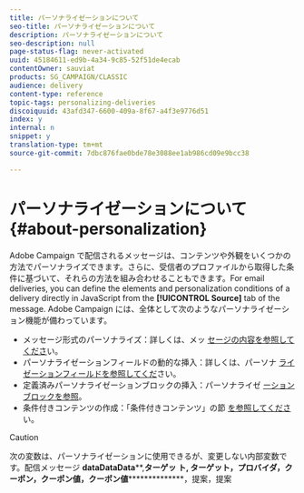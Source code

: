```yaml
---
title: パーソナライゼーションについて
seo-title: パーソナライゼーションについて
description: パーソナライゼーションについて
seo-description: null
page-status-flag: never-activated
uuid: 45184611-ed9b-4a34-9c85-52f51de4ecab
contentOwner: sauviat
products: SG_CAMPAIGN/CLASSIC
audience: delivery
content-type: reference
topic-tags: personalizing-deliveries
discoiquuid: 43afd347-6600-409a-8f67-a4f3e9776d51
index: y
internal: n
snippet: y
translation-type: tm+mt
source-git-commit: 7dbc876fae0bde78e3088ee1ab986cd09e9bcc38

---
```



# パーソナライゼーションについて{#about-personalization}

Adobe Campaign で配信されるメッセージは、コンテンツや外観をいくつかの方法でパーソナライズできます。さらに、受信者のプロファイルから取得した条件に基づいて、それらの方法を組み合わせることもできます。For email deliveries, you can define the elements and personalization conditions of a delivery directly in JavaScript from the **[!UICONTROL Source]** tab of the message. Adobe Campaign には、全体として次のようなパーソナライゼーション機能が備わっています。

* メッセージ形式のパーソナライズ：詳しくは、メッ [セージの内容を参照してくださ](../../delivery/using/defining-the-email-content.md#message-content)い。
* パーソナライゼーションフィールドの動的な挿入：詳しくは、パーソナ [ライゼーションフィールドを参照してくだ](../../delivery/using/personalization-fields.md)さい。
* 定義済みパーソナライゼーションブロックの挿入：パーソナライゼ [ーションブロックを参照](../../delivery/using/personalization-blocks.md)。
* 条件付きコンテンツの作成：「条件付きコンテンツ」の節 [を参照してくださ](../../delivery/using/conditional-content.md) い。

>[!CAUTION]
>
>次の変数は、パーソナライゼーションに使用できるが、変更しない内部変数です。配信メッセージ **dataDataData****,**&#x200B;ターゲッ **ト**, **ターゲット，プロバイダ，クーポン，クーポン値，クーポン値******************，提案，提案
